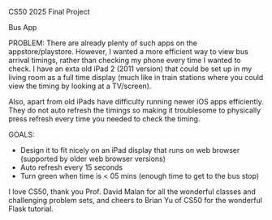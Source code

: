 CS50 2025 Final Project

Bus App

PROBLEM:
There are already plenty of such apps on the appstore/playstore.
However, I wanted a more efficient way to view bus arrival timings, rather than
checking my phone every time I wanted to check. I have an exta old iPad 2 (2011 version)
that could be set up in my living room as a full time display (much like in train stations
where you could view the timing by looking at a TV/screen).

Also, apart from old iPads have difficulty running newer iOS apps efficiently. They do not
auto refresh the timings so making it troublesome to physically press refresh every time
you needed to check the timing.

GOALS:
- Design it to fit nicely on an iPad display that runs on web browser (supported by older web browser versions)
- Auto refresh every 15 seconds
- Turn green when time is < 05 mins (enough time to get to the bus stop)

I love CS50, thank you Prof. David Malan for all the wonderful classes and challenging problem sets,
and cheers to Brian Yu of CS50 for the wonderful Flask tutorial.

